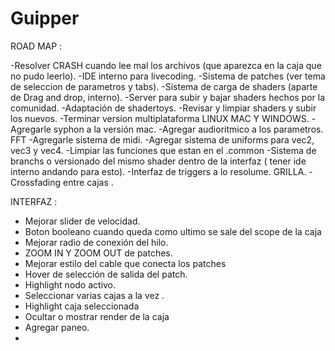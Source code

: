 # Guipper


ROAD MAP :

-Resolver CRASH cuando lee mal los archivos (que aparezca en la caja que no pudo leerlo). 
-IDE interno para livecoding.
-Sistema de patches (ver tema de seleccion de parametros y tabs). 
-Sistema de carga de shaders (aparte de Drag and drop, interno). 
-Server para subir y bajar shaders hechos por la comunidad.
-Adaptación de shadertoys.
-Revisar y limpiar shaders y subir los nuevos. 
-Terminar version multiplataforma LINUX MAC Y WINDOWS.
-Agregarle syphon a la versión mac.
-Agregar audioritmico a los parametros. FFT 
-Agregarle sistema de midi. 
-Agregar sistema de uniforms para vec2, vec3 y vec4. 
-Limpiar las funciones que estan en el .common 
-Sistema de branchs o versionado del mismo shader dentro de la interfaz ( tener ide interno andando para esto).
-Interfaz de triggers a lo resolume. GRILLA.
-Crossfading entre cajas . 


INTERFAZ : 
- Mejorar slider de velocidad. 
- Boton booleano cuando queda como ultimo se sale del scope de la caja
- Mejorar radio de conexión del hilo.
- ZOOM IN Y ZOOM OUT de patches.
- Mejorar estilo del cable que conecta los patches
- Hover de selección de salida del patch.
- Highlight nodo activo.
- Seleccionar varias cajas a la vez . 
- Highlight caja seleccionada
- Ocultar o mostrar render de la caja
- Agregar paneo.
- 
